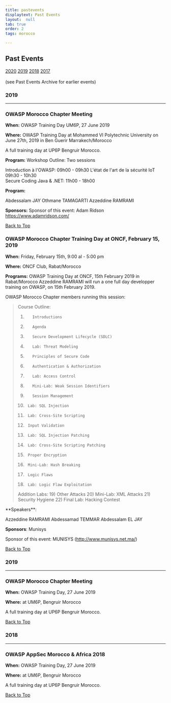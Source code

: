 ```yaml
---
title: pastevents
displaytext: Past Events
layout:  null
tab: true
order: 2
tags: morocco

---
```


## Past Events ##

[2020](#2020)   [2019](#2019)   [2018](#2018)   [2017](#2017)  
<br/>(see Past Events Archive for earlier events)

### 2019 ###
---

### OWASP Morocco Chapter Meeting ###

**When:** OWASP Training Day UM6P, 27 June 2019

**Where:** OWASP Training Day at Mohammed VI Polytechnic University on June 27th, 2019 in Ben Guerir Marrakech/Morocco

A full training day at UP6P Bengruir Morocco.

**Program:**
Workshop Outline: Two sessions

Introduction à l'OWASP:   			09h00 - 09h30 
L'état de l'art de la sécurité IoT  09h30 - 10h30  
Secure Coding Java & .NET:  		11h00 - 18h00 

**Program:**

Abdessalam JAY
Othmane TAMAGARTI
Azzeddine RAMRAMI

**Sponsors:** Sponsor of this event: Adam Ridson https://www.adamridson.com/

[Back to Top](#past-events)

### OWASP Morocco Chapter Training Day at ONCF, February 15, 2019 ###

**When:**  Friday, February 15th, 9:00 al - 5:00 pm

**Where:** ONCF Club, Rabat/Morocco

**Programs:**
OWASP Training Day at ONCF, 15th February 2019 in Rabat/Morocco
Azzeddine RAMRAMI will run a one full day developper training on OWASP, on 15th February 2019.

OWASP Morocco Chapter members running this session:
<blockquote>
Course Outline:

1)        Introductions
2)        Agenda
3)        Secure Development Lifecycle (SDLC)
4)        Lab: Threat Modeling
5)        Principles of Secure Code
6)        Authentication & Authorization
7)        Lab: Access Control
8)        Mini-Lab: Weak Session Identifiers
9)        Session Management
10)      Lab: SQL Injection
11)      Lab: Cross-Site Scripting
12)      Input Validation
13)      Lab: SQL Injection Patching
14)      Lab: Cross-Site Scripting Patching
15)      Proper Encryption
16)      Mini-Lab: Hash Breaking
17)      Logic Flaws
18)      Lab: Logic Flaw Exploitation
Addition Labs:
19)      Other Attacks
20)      Mini-Lab: XML Attacks
21)      Security Hygiene
22)      Final Lab: Hacking Contest
</blockquote>
**Speakers**:

Azzeddine RAMRAMI
Abdessamad TEMMAR
Abdessalam EL JAY

**Sponsors**: Munisys

Sponsor of this event: MUNISYS (http://www.munisys.net.ma/)

[Back to Top](#past-events)

### 2019 ###
---

### OWASP Morocco Chapter Meeting ###

**When:** OWASP Training Day, 27 June 2019

**Where:** at UM6P, Bengruir Morocco

A full training day at UP6P Bengruir Morocco.

[Back to Top](#past-events)

### 2018 ###
---

### OWASP AppSec Morocco & Africa 2018 ###

**When:** OWASP Training Day, 27 June 2019

**Where:** at UM6P, Bengruir Morocco

A full training day at UP6P Bengruir Morocco.

[Back to Top](#past-events)
